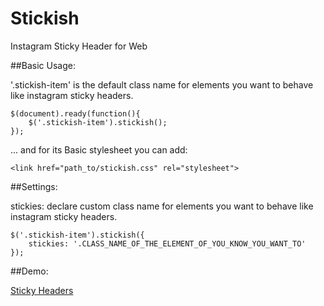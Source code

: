 Stickish
========

Instagram Sticky Header for Web

##Basic Usage:

'.stickish-item' is the default class name for elements you want to behave like instagram sticky headers.

    $(document).ready(function(){
        $('.stickish-item').stickish();
    });

... and for its Basic stylesheet you can add:

    <link href="path_to/stickish.css" rel="stylesheet">

##Settings:

stickies: declare custom class name for elements you want to behave like instagram sticky headers.
    
    $('.stickish-item').stickish({
        stickies: '.CLASS_NAME_OF_THE_ELEMENT_OF_YOU_KNOW_YOU_WANT_TO'
    });

##Demo:

[Sticky Headers](http://mugetsu.github.io/stickish/)
